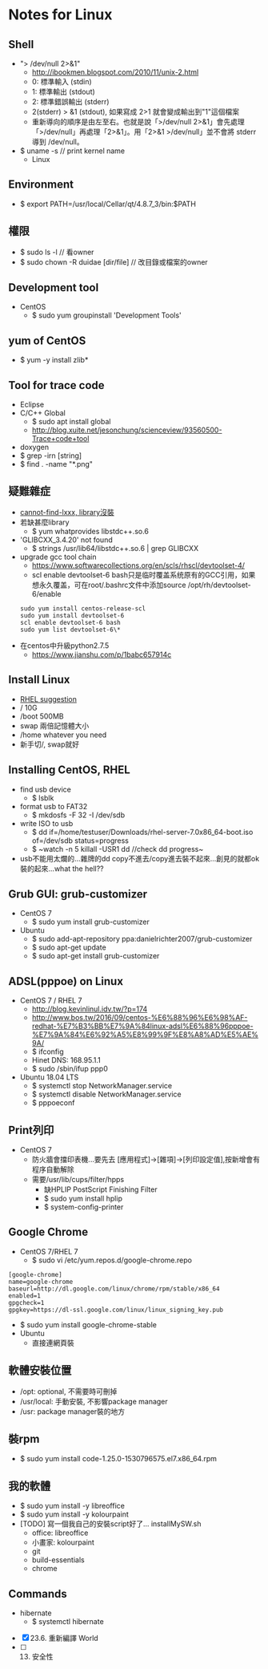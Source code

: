 # Notes for Linux

## Shell
* "> /dev/null 2>&1"
  * http://ibookmen.blogspot.com/2010/11/unix-2.html
  * 0: 標準輸入 (stdin)
  * 1: 標準輸出 (stdout)
  * 2: 標準錯誤輸出 (stderr)
  * 2(stderr) > &1 (stdout), 如果寫成 2>1 就會變成輸出到"1"這個檔案
  * 重新導向的順序是由左至右。也就是說「>/dev/null 2>&1」會先處理「>/dev/null」再處理「2>&1」。用「2>&1 >/dev/null」並不會將 stderr 導到 /dev/null。
* $ uname -s  // print kernel name
  * Linux

## Environment
* $ export PATH=/usr/local/Cellar/qt/4.8.7_3/bin:$PATH 

## 權限
* $ sudo ls -l // 看owner
* $ sudo chown -R duidae [dir/file] // 改目錄或檔案的owner

## Development tool
* CentOS
  * $ sudo yum groupinstall 'Development Tools'
  
## yum of CentOS
* $ yum -y install zlib*

## Tool for trace code
* Eclipse
* C/C++ Global
  * $ sudo apt install global
  * http://blog.xuite.net/jesonchung/scienceview/93560500-Trace+code+tool
* doxygen
* $ grep -irn [string]
* $ find . -name "*.png"

## 疑難雜症
* [cannot-find-lxxx, library沒裝](http://i-pogo.blogspot.com/2010/01/usrbinld-cannot-find-lxxx.html)
* 若缺甚麼library
  * $ yum whatprovides libstdc++.so.6
* 'GLIBCXX_3.4.20' not found
  * $ strings  /usr/lib64/libstdc++.so.6 | grep GLIBCXX
* upgrade gcc tool chain
  * https://www.softwarecollections.org/en/scls/rhscl/devtoolset-4/
  * scl enable devtoolset-6 bash只是临时覆盖系统原有的GCC引用，如果想永久覆盖，可在root/.bashrc文件中添加source /opt/rh/devtoolset-6/enable
  ```
  sudo yum install centos-release-scl
  sudo yum install devtoolset-6
  scl enable devtoolset-6 bash
  sudo yum list devtoolset-6\*
  ```
* 在centos中升級python2.7.5
  * https://www.jianshu.com/p/1babc657914c

## Install Linux
* [RHEL suggestion](https://access.redhat.com/documentation/zh-tw/red_hat_enterprise_linux/7/html/installation_guide/sect-disk-partitioning-setup-x86#sect-recommended-partitioning-scheme-x86)
* / 10G
* /boot 500MB
* swap 兩倍記憶體大小
* /home whatever you need
* 新手切/, swap就好

## Installing CentOS, RHEL
* find usb device
  * $ lsblk
* format usb to FAT32
  * $ mkdosfs -F 32 -I /dev/sdb
* write ISO to usb
  * $ dd if=/home/testuser/Downloads/rhel-server-7.0x86_64-boot.iso of=/dev/sdb status=progress
  * $ ~watch -n 5 killall -USR1 dd //check dd progress~
* usb不能用太爛的...雜牌的dd copy不進去/copy進去裝不起來...創見的就都ok裝的起來...what the hell??

## Grub GUI: grub-customizer
* CentOS 7
  * $ sudo yum install grub-customizer
* Ubuntu
  * $ sudo add-apt-repository ppa:danielrichter2007/grub-customizer
  * $ sudo apt-get update
  * $ sudo apt-get install grub-customizer
  
## ADSL(pppoe) on Linux
* CentOS 7 / RHEL 7
  * http://blog.kevinlinul.idv.tw/?p=174
  * http://www.bos.tw/2016/09/centos-%E6%88%96%E6%98%AF-redhat-%E7%B3%BB%E7%9A%84linux-adsl%E6%88%96pppoe-%E7%9A%84%E6%92%A5%E8%99%9F%E8%A8%AD%E5%AE%9A/
  * $ ifconfig
  * Hinet DNS: 168.95.1.1
  * $ sudo /sbin/ifup ppp0
* Ubuntu 18.04 LTS
  * $ systemctl stop NetworkManager.service
  * $ systemctl disable NetworkManager.service
  * $ pppoeconf

## Print列印
* CentOS 7
  * 防火牆會擋印表機...要先去 [應用程式]->[雜項]->[列印設定值],按新增會有程序自動解除
  * 需要/usr/lib/cups/filter/hpps
    * 缺HPLIP PostScript Finishing Filter
    * $ sudo yum install hplip
    * $ system-config-printer

## Google Chrome
* CentOS 7/RHEL 7
  * $ sudo vi /etc/yum.repos.d/google-chrome.repo
```
[google-chrome]
name=google-chrome
baseurl=http://dl.google.com/linux/chrome/rpm/stable/x86_64
enabled=1
gpgcheck=1
gpgkey=https://dl-ssl.google.com/linux/linux_signing_key.pub
```
  * $ sudo yum install google-chrome-stable
* Ubuntu
  * 直接連網頁裝
  
## 軟體安裝位置
* /opt: optional, 不需要時可刪掉
* /usr/local: 手動安裝, 不影響package manager
* /usr: package manager裝的地方

## 裝rpm
* $ sudo yum install code-1.25.0-1530796575.el7.x86_64.rpm

## 我的軟體 
* $ sudo yum install -y libreoffice
* $ sudo yum install -y kolourpaint 
* [TODO] 寫一個我自己的安裝script好了... installMySW.sh
  * office: libreoffice
  * 小畫家: kolourpaint
  * git
  * build-essentials
  * chrome

## Commands
* hibernate
  * $ systemctl hibernate


- [X] 23.6. 重新編譯 World
- [ ] 13. 安全性
